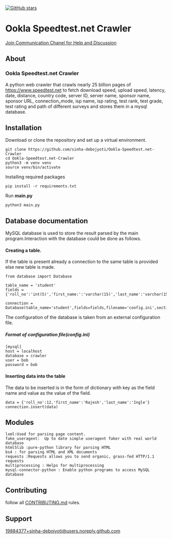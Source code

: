 <a href="https://github.com/sinha-debojyoti/Ookla-Speedtest.net-Crawler/stargazers"><img alt="GitHub stars" src="https://img.shields.io/github/stars/sinha-debojyoti/Ookla-Speedtest.net-Crawler?style=flat-square"></a>

# Ookla Speedtest.net Crawler
[Join Communication Chanel for Help and Discussion](https://join.slack.com/t/ooklawebcrawler/shared_invite/enQtOTAyNDMyMTQ4NDY4LWExM2IyZmViODhmMjgwY2U3OGRiYzYyNWM0NjJkM2QyMDRiMzM0NDI5NmM1Y2NkZTBkN2QxNmM2ZjYyMGQ4ZjQ)

## About
### Ookla Speedtest.net Crawler
A python web crawler that crawls nearly 25 billion pages of https://www.speedtest.net to fetch download speed, upload speed, latency, date, distance, country code, server ID, server name, sponsor name, sponsor URL, connection_mode, isp name, isp rating, test rank, test grade, test rating and path of different surveys and stores them in a mysql database.

## Installation
Download or clone the repository and set up a virtual environment.
```
git clone https://github.com/sinha-debojyoti/Ookla-Speedtest.net-Crawler
cd Ookla-Speedtest.net-Crawler
python3 -m venv venv 
source venv/bin/activate
```
Installing required packages
```
pip install -r requirements.txt
```
Run **main.py** 
```
python3 main.py
```

## Database documentation
MySQL database is used to store the result parsed by the main program.Interaction with the database could be done as follows.

#### Creating a table.
If the table is present already a connection to the same table is provided else new table is made.
```
from database import Database

table_name = 'student'
fields = {'roll_no':'int(5)','first_name:':'varchar(15)','last_name':'varchar(15)'}

connection = Database(table_name='student',fields=fields,filename='config.ini',section='mysql')
```
The configuration of the database is taken from an external configuration file.
##### Format of configuration file(config.ini)
```
[mysql]
host = localhost
database = crawler
user = bob
password = bob
```

#### Inserting data into the table
The data to be inserted is in the form of dictionary with key as the field name and value as the value of the field.
```
data = {'roll_no':12,'first_name':'Rajesh','last_name':'Ingle'}
connection.insert(data)
```

## Modules
```
lxml:Used for parsing page content.
fake_useragent:  Up to date simple useragent faker with real world database
html5lib :pure-python library for parsing HTML
bs4 : for parsing HTML and XML documents
requests :Requests allows you to send organic, grass-fed HTTP/1.1 requests
multiprocessing : Helps for multiprocessing
mysql-connector-python : Enable python programs to access MySQL database
```

## Contributing
follow all [CONTRIBUTING.md](CONTRIBUTING.md) rules.

## Support
19884377+sinha-debojyoti@users.noreply.github.com
